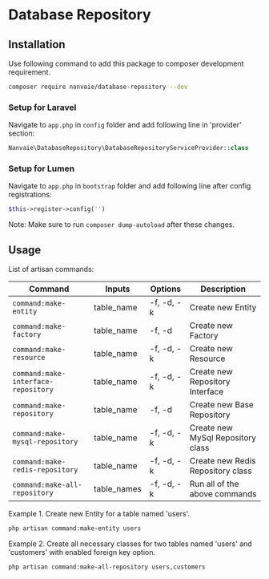 # Database Repository

## Installation
Use following command to add this package to composer development requirement.
```bash
composer require nanvaie/database-repository --dev
```

### Setup for Laravel
Navigate to `app.php` in `config` folder and add following line in 'provider' section:
```php
Nanvaie\DatabaseRepository\DatabaseRepositoryServiceProvider::class
```

### Setup for Lumen
Navigate to `app.php` in `bootstrap` folder and add following line after config registrations:
```php
$this->register->config('')
```

Note: Make sure to run `composer dump-autoload` after these changes.

## Usage
List of artisan commands:

| Command                             | Inputs      | Options    | Description                       |
|-------------------------------------|-------------|------------|-----------------------------------|
| `command:make-entity`               | table_name  | -f, -d, -k | Create new Entity                 |
| `command:make-factory`              | table_name  | -f, -d     | Create new Factory                |
| `command:make-resource`             | table_name  | -f, -d, -k | Create new Resource               |
| `command:make-interface-repository` | table_name  | -f, -d, -k | Create new Repository Interface   |
| `command:make-repository`           | table_name  | -f, -d     | Create new Base Repository        |
| `command:make-mysql-repository`     | table_name  | -f, -d, -k | Create new MySql Repository class |
| `command:make-redis-repository`     | table_name  | -f, -d, -k | Create new Redis Repository class |
| `command:make-all-repository`       | table_names | -f, -d, -k | Run all of the above commands     |

Example 1. Create new Entity for a table named 'users'.
```bash
php artisan command:make-entity users
```

Example 2. Create all necessary classes for two tables named 'users' and 'customers' with enabled foreign key option.
```bash
php artisan command:make-all-repository users,customers
```